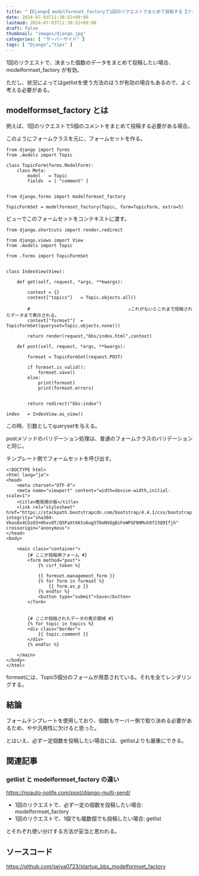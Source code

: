 ```yaml
---
title: "【Django】modelformset_factoryで1回のリクエストでまとめて投稿する【フォームセット】"
date: 2024-07-03T11:38:52+09:00
lastmod: 2024-07-03T11:38:52+09:00
draft: false
thumbnail: "images/django.jpg"
categories: [ "サーバーサイド" ]
tags: [ "Django","tips" ]
---
```



1回のリクエストで、決まった個数のデータをまとめて投稿したい場合、modelformset_factory が有効。

ただし、状況によってはgetlistを使う方法のほうが有効の場合もあるので、よく考える必要がある。

## modelformset_factory とは

例えば、1回のリクエストで5個のコメントをまとめて投稿する必要がある場合。

このようにフォームクラスを元に、フォームセットを作る。


```
from django import forms
from .models import Topic

class TopicForm(forms.ModelForm):
    class Meta:
        model	= Topic
        fields	= [ "comment" ]


from django.forms import modelformset_factory

TopicFormSet = modelformset_factory(Topic, form=TopicForm, extra=5)
```

ビューでこのフォームセットをコンテキストに渡す。

```
from django.shortcuts import render,redirect

from django.views import View
from .models import Topic

from .forms import TopicFormSet


class IndexView(View):

    def get(self, request, *args, **kwargs):

        context = {}
        context["topics"]   = Topic.objects.all()

        #                                     ↓これがないとこれまで投稿されたデータまで表示される。
        context["formset"]  = TopicFormSet(queryset=Topic.objects.none())

        return render(request,"bbs/index.html",context)

    def post(self, request, *args, **kwargs):

        formset = TopicFormSet(request.POST)

        if formset.is_valid():
            formset.save()
        else:
            print(formset)
            print(formset.errors)


        return redirect("bbs:index")

index   = IndexView.as_view()
```

この時、引数としてquerysetを与える。

postメソッドのバリデーション処理は、普通のフォームクラスのバリデーションと同じ。

テンプレート側でフォームセットを呼び出す。



```
<!DOCTYPE html>
<html lang="ja">
<head>
    <meta charset="UTF-8">
    <meta name="viewport" content="width=device-width,initial-scale=1">
    <title>簡易掲示板</title>
    <link rel="stylesheet" href="https://stackpath.bootstrapcdn.com/bootstrap/4.4.1/css/bootstrap.min.css" integrity="sha384-Vkoo8x4CGsO3+Hhxv8T/Q5PaXtkKtu6ug5TOeNV6gBiFeWPGFN9MuhOf23Q9Ifjh" crossorigin="anonymous">
</head>
<body>

    <main class="container">
        {# ここが投稿用フォーム #}
        <form method="post">
            {% csrf_token %}

            {{ formset.management_form }}
            {% for form in formset %}
                {{ form.as_p }}
            {% endfor %}
            <button type="submit">Save</button>
        </form>


        {# ここが投稿されたデータの表示領域 #}
        {% for topic in topics %}
        <div class="border">
            {{ topic.comment }}
        </div>
        {% endfor %}

    </main>
</body>
</html>
```
formsetには、Topic5個分のフォームが用意されている。それを全てレンダリングする。


## 結論

フォームテンプレートを使用しており、個数もサーバー側で取り決める必要があるため、やや汎用性に欠けると思った。

とはいえ、必ず一定個数を投稿したい場合には、getlistよりも厳重にできる。


## 関連記事

### getlist と modelformset_factory の違い

https://noauto-nolife.com/post/django-multi-send/

- 1回のリクエストで、必ず一定の個数を投稿したい場合: modelformset_factory
- 1回のリクエストで、1個でも複数個でも投稿したい場合: getlist 

とそれぞれ使い分けする方法が妥当と思われる。

## ソースコード

https://github.com/seiya0723/startup_bbs_modelformset_factory




